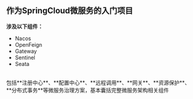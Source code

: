 ## 作为SpringCloud微服务的入门项目
**涉及以下组件：**
- Nacos
- OpenFeign
- Gateway
- Sentinel
- Seata</br>
</br>
包括**注册中心**、**配置中心**、**远程调用**、**网关**、**资源保护**、**分布式事务**等微服务治理方案，基本囊括完整微服务架构相关组件
